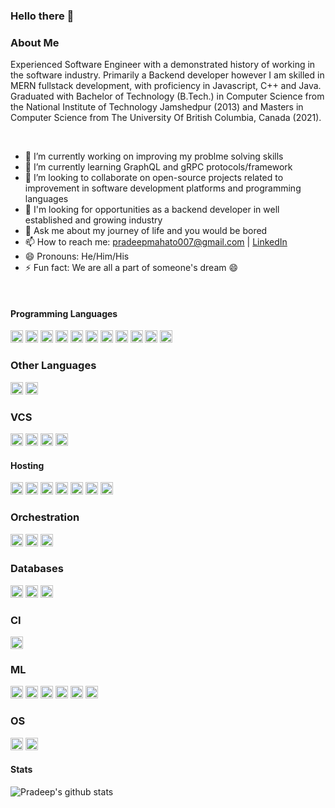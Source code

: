 ### Hello there 👋

<!--
**pradm007/pradm007** is a ✨ _special_ ✨ repository because its `README.md` (this file) appears on your GitHub profile.

Here are some ideas to get you started:
-->

### About Me
Experienced Software Engineer with a demonstrated history of working in the software industry. Primarily a Backend developer however I am skilled in MERN fullstack development, with proficiency in Javascript, C++ and Java. Graduated with Bachelor of Technology (B.Tech.) in Computer Science from the National Institute of Technology Jamshedpur (2013) and Masters in Computer Science from The University Of British Columbia, Canada (2021). 

</br>

- 🔭 I’m currently working on improving my problme solving skills
- 🌱 I’m currently learning GraphQL and gRPC protocols/framework
- 👯 I’m looking to collaborate on open-source projects related to improvement in software development platforms and programming languages
- 🤔 I'm looking for opportunities as a backend developer in well established and growing industry
- 💬 Ask me about my journey of life and you would be bored
- 📫 How to reach me: [pradeepmahato007@gmail.com](mailto:pradeepmahato007@gmail.com) | [LinkedIn](https://www.linkedin.com/in/pradeep-mahato-bab4b045/)
- 😄 Pronouns: He/Him/His
- ⚡ Fun fact: We are all a part of someone's dream 😄

</br>

#### Programming Languages
<img height="20" alt="C++" src="https://img.shields.io/badge/c++%20-%2300599C.svg?&style=for-the-badge&logo=c%2B%2B&ogoColor=white"/> <img height="20" alt="Python" src="https://img.shields.io/badge/python%20-%2314354C.svg?&style=for-the-badge&logo=python&logoColor=white"/> <img height="20" alt="NodeJS" src="https://img.shields.io/badge/node.js%20-%2343853D.svg?&style=for-the-badge&logo=node.js&logoColor=white"/> <img height="20" alt="JavaScript" src="https://img.shields.io/badge/javascript%20-%23323330.svg?&style=for-the-badge&logo=javascript&logoColor=%23F7DF1E"/> <img height="20" alt="TypeScript" src="https://img.shields.io/badge/typescript%20-%23007ACC.svg?&style=for-the-badge&logo=typescript&logoColor=white"/> <img height="20" alt="HTML5" src="https://img.shields.io/badge/html5%20-%23E34F26.svg?&style=for-the-badge&logo=html5&logoColor=white"/> <img height="20" alt="CSS3" src="https://img.shields.io/badge/css3%20-%231572B6.svg?&style=for-the-badge&logo=css3&logoColor=white"/> <img height="20" alt="Java" src="https://img.shields.io/badge/java-%23ED8B00.svg?&style=for-the-badge&logo=java&logoColor=white"/> <img height="20" alt="PHP" src="https://img.shields.io/badge/php-%23777BB4.svg?&style=for-the-badge&logo=php&logoColor=white"/> <img height="20" alt="R" src="https://img.shields.io/badge/r-%23276DC3.svg?&style=for-the-badge&logo=r&logoColor=white"/> <img height="20" alt="GraphQL" src="https://img.shields.io/badge/-GraphQL-E10098?style=for-the-badge&logo=graphql"/>

### Other Languages
<img height="20" alt="LaTeX" src="https://img.shields.io/badge/latex%20-%23008080.svg?&style=for-the-badge&logo=latex&logoColor=white"/> <img height="20" alt="Markdown" src="https://img.shields.io/badge/markdown-%23000000.svg?&style=for-the-badge&logo=markdown&logoColor=white"/>

### VCS
<img height="20" alt="Git" src="https://img.shields.io/badge/git%20-%23F05033.svg?&style=for-the-badge&logo=git&logoColor=white"/> <img height="20" alt="GitHub" src="https://img.shields.io/badge/github%20-%23121011.svg?&style=for-the-badge&logo=github&logoColor=white"/> <img height="20" alt="GitLab" src="https://img.shields.io/badge/gitlab%20-%23181717.svg?&style=for-the-badge&logo=gitlab&logoColor=white"/> <img height="20" alt="Bitbucket" src="https://img.shields.io/badge/bitbucket%20-%230047B3.svg?&style=for-the-badge&logo=bitbucket&logoColor=white"/>

#### Hosting
<img height="20" alt="AWS" src="https://img.shields.io/badge/AWS%20-%23FF9900.svg?&style=for-the-badge&logo=amazon-aws&logoColor=white"/> <img height="20" alt="Google Cloud" src="https://img.shields.io/badge/Google%20Cloud%20-%234285F4.svg?&style=for-the-badge&logo=google-cloud&logoColor=white"/> <img height="20" alt="Azure" src="https://img.shields.io/badge/azure%20-%230072C6.svg?&style=for-the-badge&logo=azure-devops&logoColor=white"/> <img height="20" alt="Azure" src="https://img.shields.io/badge/azure%20-%230072C6.svg?&style=for-the-badge&logo=azure-devops&logoColor=white"/> <img height="20" alt="Heroku" src="https://img.shields.io/badge/heroku%20-%23430098.svg?&style=for-the-badge&logo=heroku&logoColor=white"/> <img height="20" alt="DigitalOcean" src="https://img.shields.io/badge/DigitalOcean-%230167ff.svg?&style=for-the-badge&logo=digitalOcean&logoColor=white"/> <img height="20" alt="Firebase" src="https://img.shields.io/badge/firebase%20-%23039BE5.svg?&style=for-the-badge&logo=firebase"/>

### Orchestration
<img height="20" alt="Docker" src="https://img.shields.io/badge/docker%20-%230db7ed.svg?&style=for-the-badge&logo=docker&logoColor=white"/> <img height="20" alt="Kubernetes" src="https://img.shields.io/badge/kubernetes%20-%23326ce5.svg?&style=for-the-badge&logo=kubernetes&logoColor=white"/> <img height="20" alt="ElasticSearch" src="https://img.shields.io/badge/-ElasticSearch-005571?style=for-the-badge&logo=elasticsearch"/>

### Databases
<img height="20" alt="MongoDB" src ="https://img.shields.io/badge/MongoDB-%234ea94b.svg?&style=for-the-badge&logo=mongodb&logoColor=white"/> <img height="20" alt="Postgres" src ="https://img.shields.io/badge/postgres-%23316192.svg?&style=for-the-badge&logo=postgresql&logoColor=white"/> <img height="20" alt="SQLite" src ="https://img.shields.io/badge/sqlite-%2307205e.svg?&style=for-the-badge&logo=sqlite&logoColor=white"/>

### CI
<img height="20" alt="GitHub Actions" src="https://img.shields.io/badge/github%20actions%20-%232671E5.svg?&style=for-the-badge&logo=github%20actions&logoColor=white"/>

### ML
<img height="20" alt="Pandas" src="https://img.shields.io/badge/pandas%20-%23150458.svg?&style=for-the-badge&logo=pandas&logoColor=white" /> <img height="20" alt="NumPy" src="https://img.shields.io/badge/numpy%20-%23013243.svg?&style=for-the-badge&logo=numpy&logoColor=white" /> <img height="20" alt="Keras" src="https://img.shields.io/badge/Keras%20-%23D00000.svg?&style=for-the-badge&logo=Keras&logoColor=white"/> <img height="20" alt="TensorFlow" src="https://img.shields.io/badge/TensorFlow%20-%23FF6F00.svg?&style=for-the-badge&logo=TensorFlow&logoColor=white" /> <img height="20" alt="PyTorch" src="https://img.shields.io/badge/PyTorch%20-%23EE4C2C.svg?&style=for-the-badge&logo=PyTorch&logoColor=white" /> <img height="20" alt="Jupyter" src="https://img.shields.io/badge/Jupyter%20-%23F37626.svg?&style=for-the-badge&logo=Jupyter&logoColor=white" />

### OS
<img height="20" alt="Ubuntu" src="https://img.shields.io/badge/Ubuntu-E95420?style=for-the-badge&logo=ubuntu&logoColor=white" /> <img height="20" alt="Android" src="https://img.shields.io/badge/Android-3DDC84?style=for-the-badge&logo=android&logoColor=white" />

#### Stats

![Pradeep's github stats](https://github-readme-stats.vercel.app/api?username=pradm007&show_icons=true&theme=radical)
